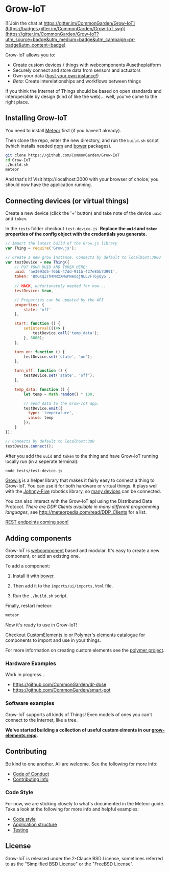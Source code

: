 # Grow-IoT

[![Join the chat at https://gitter.im/CommonGarden/Grow-IoT](https://badges.gitter.im/CommonGarden/Grow-IoT.svg)](https://gitter.im/CommonGarden/Grow-IoT?utm_source=badge&utm_medium=badge&utm_campaign=pr-badge&utm_content=badge)

Grow-IoT allows you to:
* Create custom devices / things with webcomponents #usetheplatform
* Securely connect and store data from sensors and actuators
* Own your data ([host your own instance!](https://github.com/CommonGarden/Grow-IoT/wiki/Cloud-setup))
* *Beta*: Create interelationships and workflows between things

If you think the Internet of Things should be based on open standards and interoperable by design (kind of like the web)... well, you've come to the right place.

## Installing Grow-IoT

You need to install [Meteor](https://www.meteor.com/) first (if you haven't already).

Then clone the repo, enter the new directory, and run the `build.sh` script (which installs needed [npm](https://www.npmjs.com/) and [bower](https://bower.io/) packages).

```bash
git clone https://github.com/CommonGarden/Grow-IoT
cd Grow-IoT
./build.sh
meteor
```

And that's it! Visit http://localhost:3000 with your browser of choice; you should now have the application running.

## Connecting devices (or virtual things)
Create a new device (click the '+' button) and take note of the device `uuid` and `token`.

In the `tests` folder checkout `test-device.js`. **Replace the `uuid` and `token` properties of the config object with the credentials you generate.**

```javascript
// Import the latest build of the Grow.js library
var Thing = require('Grow.js');

// Create a new grow instance. Connects by default to localhost:3000
var testDevice = new Thing({
    // PUT YOUR UUID AND TOKEN HERE:
    uuid: 'ae3093d5-f6bb-47dd-911b-427e85b7d991',
    token: 'BmGKqZTh4MRzXMwPNeoqjNLLvFT6yQyG',
    
    // HACK, unfortunately needed for now...
    testDevice: true,

    // Properties can be updated by the API
    properties: {
        state: 'off'
    },

    start: function () {
        setInterval(()=> {
            testDevice.call('temp_data');
        }, 3000);
    },

    turn_on: function () {
        testDevice.set('state', 'on');
    },

    turn_off: function () {
        testDevice.set('state', 'off');
    },

    temp_data: function () {
        let temp = Math.random() * 100;

        // Send data to the Grow-IoT app.
        testDevice.emit({
          type: 'temperature',
          value: temp
        });
    }
});

// Connects by default to localhost:300
testDevice.connect();

```

After you add the `uuid` and `token` to the thing and have Grow-IoT running locally run (in a seperate terminal):

```bash
node tests/test-device.js
```

[Grow.js](https://github.com/CommonGarden/Grow.js) is a helper library that makes it fairly easy to connect a thing to Grow-IoT. You can use it for both hardware or virtual things. It plays well with the [Johnny-Five](http://johnny-five.io/) robotics library, so [many devices](http://johnny-five.io/#platform-support) can be connected.

You can also interact with the Grow-IoT api using the Distributed Data Protocol. *There are DDP Clients available in many different programming languages*, see http://meteorpedia.com/read/DDP_Clients for a list.

[REST endpoints coming soon!](https://github.com/CommonGarden/Grow-IoT/issues/208)

## Adding components

Grow-IoT is [webcomponent](http://webcomponents.org/) based and modular. It's easy to create a new component, or add an existing one.

To add a component:

1. Install it with [bower](https://bower.io/).

2. Then add it to the `imports/ui/imports.html` file.

3. Run the `./build.sh` script.

Finally, restart meteor:

```bash
meteor
```

Now it's ready to use in Grow-IoT!

Checkout [CustomElements.io](https://customelements.io/) or [Polymer's elements catalogue](https://elements.polymer-project.org/) for components to import and use in your things.

For more information on creating custom elements see the [polymer project](https://www.polymer-project.org/1.0/).

### Hardware Examples
Work in progress...
* https://github.com/CommonGarden/dr-dose
* https://github.com/CommonGarden/smart-pot

### Software examples
Grow-IoT supports all kinds of Things! Even models of ones you can't connect to the Internet, like a tree.

**We've started building a collection of useful custom elments in our [grow-elements repo](https://github.com/CommonGarden/grow-elements).**

## Contributing
Be kind to one another. All are welcome. See the following for more info:

* [Code of Conduct](https://github.com/CommonGarden/Organization/blob/master/code-of-conduct.md)
* [Contributing Info](https://github.com/CommonGarden/Organization/blob/master/contributing.md)

### Code Style
For now, we are sticking closely to what's documented in the Meteor guide. Take a look at the following for more info and helpful examples:

* [Code style](https://guide.meteor.com/code-style.html)
* [Application structure](https://guide.meteor.com/structure.html)
* [Testing](https://guide.meteor.com/testing.html)

## License
Grow-IoT is released under the 2-Clause BSD License, sometimes referred to as the "Simplified BSD License" or the "FreeBSD License". 
